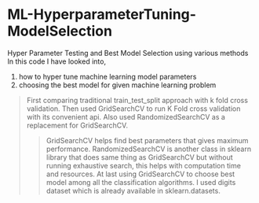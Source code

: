 # ML-HyperparameterTuning-ModelSelection
Hyper Parameter Testing and Best Model Selection using various methods
In this code I have looked into,
1) how to hyper tune machine learning model parameters 
2) choosing the best model for given machine learning problem 
> First comparing traditional train_test_split approach with k fold cross validation. Then used GridSearchCV to run K Fold cross validation with its convenient api. Also used RandomizedSearchCV as a replacement for GridSearchCV. 
>> GridSearchCV helps find best parameters that gives maximum performance. 
>> RandomizedSearchCV is another class in sklearn library that does same thing as GridSearchCV but without running exhaustive search, this helps with computation time and resources. 
> At last using GridSearchCV to choose best model among all the classification algorithms. 
> I used digits dataset which is already available in sklearn.datasets. 
